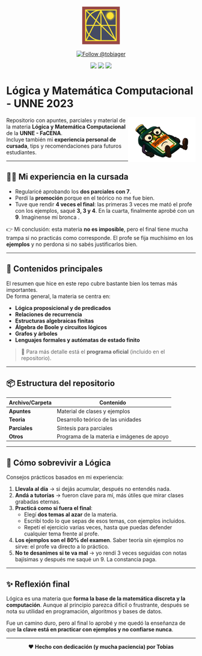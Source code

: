 <p align="center">
  <img src="https://raw.githubusercontent.com/tobiager/UNNE-LSI/main/assets/facena.png" alt="Logo de FaCENA" width="100">
</p>

<p align="center">
  <a href="https://github.com/tobiager">
    <img src="https://img.shields.io/github/followers/tobiager?label=Follow%20@tobiager&style=social" alt="Follow @tobiager" />
  </a>
</p>

<p align="center">
  <img src="https://img.shields.io/badge/UNNE-Lógica-blue?style=for-the-badge"/>
  <img src="https://img.shields.io/badge/Estado-Completado-brightgreen?style=for-the-badge"/>
  <img src="https://img.shields.io/badge/Cursada-2023-blue?style=for-the-badge"/>
</p>

#  Lógica y Matemática Computacional - UNNE 2023

<img src="https://raw.githubusercontent.com/tobiager/UNNE-LSI/main/assets/piso.png" alt="Viejo Lisp" width="180" align="right">

Repositorio con apuntes, parciales y material de la materia **Lógica y Matemática Computacional** de la **UNNE - FaCENA**.  
Incluye también mi **experiencia personal de cursada**, tips y recomendaciones para futuros estudiantes.

---

## 🧑‍🎓 Mi experiencia en la cursada

- Regularicé aprobando los **dos parciales con 7**.  
- Perdí la **promoción** porque en el teórico no me fue bien.  
- Tuve que rendir **4 veces el final**: las primeras 3 veces me mató el profe con los ejemplos, saqué **3, 3 y 4**. En la cuarta, finalmente aprobé con un **9**. Imagínense mi bronca .  

👉 Mi conclusión: esta materia **no es imposible**, pero el final tiene mucha trampa si no practicás como corresponde. El profe se fija muchísimo en los **ejemplos** y no perdona si no sabés justificarlos bien.

---

## 🚀 Contenidos principales

El resumen que hice en este repo cubre bastante bien los temas más importantes.  
De forma general, la materia se centra en:  

- **Lógica proposicional y de predicados**  
- **Relaciones de recurrencia**  
- **Estructuras algebraicas finitas**  
- **Álgebra de Boole y circuitos lógicos**  
- **Grafos y árboles**  
- **Lenguajes formales y autómatas de estado finito**  

> 🔎 Para más detalle está el **programa oficial** (incluido en el repositorio).  

---

## 📦 Estructura del repositorio

| Archivo/Carpeta | Contenido |
| --------------- | --------- |
| **Apuntes** | Material de clases y ejemplos |
| **Teoria** | Desarrollo teórico de las unidades |
| **Parciales** | Síntesis para parciales  |
| **Otros** | Programa de la materia e imágenes de apoyo |

---

## 📝 Cómo sobrevivir a Lógica

Consejos prácticos basados en mi experiencia:

1. **Llevala al día** → si dejás acumular, después no entendés nada.  
2. **Andá a tutorías** → fueron clave para mí, más útiles que mirar clases grabadas eternas.  
3. **Practicá como si fuera el final**:  
   - Elegí **dos temas al azar** de la materia.  
   - Escribí todo lo que sepas de esos temas, con ejemplos incluidos.  
   - Repetí el ejercicio varias veces, hasta que puedas defender cualquier tema frente al profe.  
4. **Los ejemplos son el 80% del examen**. Saber teoría sin ejemplos no sirve: el profe va directo a lo práctico.  
5. **No te desanimes si te va mal** → yo rendí 3 veces seguidas con notas bajísimas y después me saqué un 9. La constancia paga.  

---

## ✨ Reflexión final

Lógica es una materia que **forma la base de la matemática discreta y la computación**. Aunque al principio parezca difícil o frustrante, después se nota su utilidad en programación, algoritmos y bases de datos.  

Fue un camino duro, pero al final lo aprobé y me quedó la enseñanza de que **la clave está en practicar con ejemplos y no confiarse nunca**.  

---

<p align="center"><b>❤️ Hecho con dedicación (y mucha paciencia) por Tobias</b></p>

